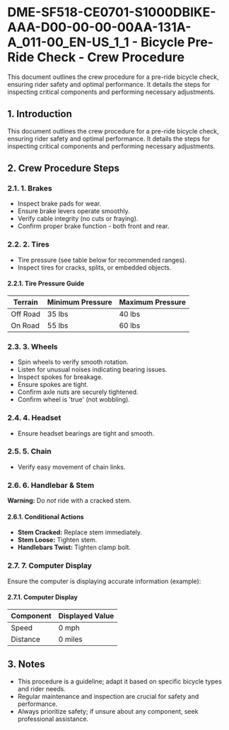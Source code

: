 # DME-SF518-CE0701-S1000DBIKE-AAA-D00-00-00-00AA-131A-A_011-00_EN-US_1_1 - Bicycle Pre-Ride Check - Crew Procedure

This document outlines the crew procedure for a pre-ride bicycle check, ensuring rider safety and optimal performance. It details the steps for inspecting critical components and performing necessary adjustments.

## 1. Introduction

This document outlines the crew procedure for a pre-ride bicycle check, ensuring rider safety and optimal performance. It details the steps for inspecting critical components and performing necessary adjustments.

## 2. Crew Procedure Steps

### 2.1. 1. Brakes

*   Inspect brake pads for wear.
*   Ensure brake levers operate smoothly.
*   Verify cable integrity (no cuts or fraying).
*   Confirm proper brake function - both front and rear.

### 2.2. 2. Tires

*   Tire pressure (see table below for recommended ranges).
*   Inspect tires for cracks, splits, or embedded objects.

#### 2.2.1. Tire Pressure Guide

| Terrain    | Minimum Pressure | Maximum Pressure |
|------------|------------------|------------------|
| Off Road   | 35 lbs           | 40 lbs           |
| On Road    | 55 lbs           | 60 lbs           |

### 2.3. 3. Wheels

*   Spin wheels to verify smooth rotation.
*   Listen for unusual noises indicating bearing issues.
*   Inspect spokes for breakage.
*   Ensure spokes are tight.
*   Confirm axle nuts are securely tightened.
*   Confirm wheel is 'true' (not wobbling).

### 2.4. 4. Headset

*   Ensure headset bearings are tight and smooth.

### 2.5. 5. Chain

*   Verify easy movement of chain links.

### 2.6. 6. Handlebar & Stem

**Warning:** Do *not* ride with a cracked stem.

#### 2.6.1. Conditional Actions

*   **Stem Cracked:** Replace stem immediately.
*   **Stem Loose:** Tighten stem.
*   **Handlebars Twist:** Tighten clamp bolt.

### 2.7. 7. Computer Display

Ensure the computer is displaying accurate information (example):

#### 2.7.1. Computer Display

| Component | Displayed Value |
|-----------|-----------------|
| Speed     | 0 mph           |
| Distance  | 0 miles         |

## 3. Notes

*   This procedure is a guideline; adapt it based on specific bicycle types and rider needs.
*   Regular maintenance and inspection are crucial for safety and performance.
*   Always prioritize safety; if unsure about any component, seek professional assistance.